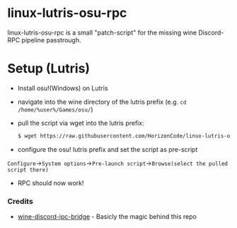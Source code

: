 # linux-lutris-osu-rpc

linux-lutris-osu-rpc is a small "patch-script" for the missing wine Discord-RPC pipeline passtrough.

# Setup (Lutris)

  - Install osu!(Windows) on Lutris
  - navigate into the wine directory of the lutris prefix (e.g. `cd /home/%user%/Games/osu/`)
  
  - pull the script via wget into the lutris prefix: 
    ```sh
    $ wget https://raw.githubusercontent.com/HorizonCode/linux-lutris-osu-rpc/main/rpcbridge.sh
    ```
  
  - configure the osu! lutris prefix and set the script as pre-script 
  
   `Configure`->`System options`->`Pre-launch script`->`Browse(select the pulled script there)`
  
  - RPC should now work!

### Credits

* [wine-discord-ipc-bridge](https://github.com/0e4ef622/wine-discord-ipc-bridge) - Basicly the magic behind this repo
